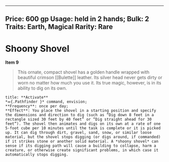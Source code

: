 
---
Price: 600 gp
Usage: held in 2 hands;
Bulk: 2
Traits: Earth, Magical
Rarity: Rare
---

# Shoony Shovel

**Item 9**

> This ornate, compact shovel has a golden handle wrapped with beautiful crimson [[Bulette]] leather. Its silver head never gets dirty or worn no matter how much you use it. Its true magic, however, is in its ability to dig on its own.

```ad-embed-ability
title: **Activate**
*⬺{.Pathfinder }* command, envision; 
**Frequency**: once per day;
**Effect**: You place the shovel in a starting position and specify the dimensions and direction to dig (such as “Dig down 8 feet in a rectangle sized 30 feet by 40 feet” or “Dig straight ahead for 30 feet”). The shovel then animates and digs on its own at a rate of one 5-foot cube per 10 minutes until the task is complete or it is picked up. It can dig through dirt, gravel, sand, snow, or similar loose material, but the shovel stops digging (or digs around, if commanded) if it strikes stone or another solid material. A *shoony shovel* can sense if its digging path will cause a building to collapse, harm a creature, or otherwise create significant problems, in which case it automatically stops digging.

```
